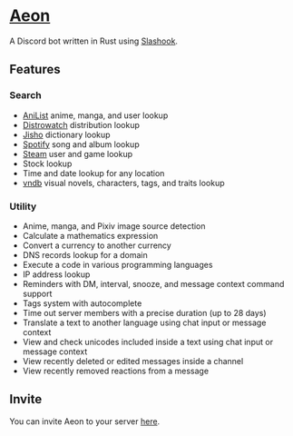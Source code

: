 # [Aeon](https://aeon.js.org/)

A Discord bot written in Rust using [Slashook](https://github.com/tonkku107/slashook).

## Features

### Search

-   [AniList](https://anilist.co/) anime, manga, and user lookup
-   [Distrowatch](https://distrowatch.com/) distribution lookup
-   [Jisho](https://jisho.org/) dictionary lookup
-   [Spotify](https://open.spotify.com/) song and album lookup
-   [Steam](https://steamcommunity.com/) user and game lookup
-   Stock lookup
-   Time and date lookup for any location
-   [vndb](https://vndb.org/) visual novels, characters, tags, and traits lookup

### Utility

-   Anime, manga, and Pixiv image source detection
-   Calculate a mathematics expression
-   Convert a currency to another currency
-   DNS records lookup for a domain
-   Execute a code in various programming languages
-   IP address lookup
-   Reminders with DM, interval, snooze, and message context command support
-   Tags system with autocomplete
-   Time out server members with a precise duration (up to 28 days)
-   Translate a text to another language using chat input or message context
-   View and check unicodes included inside a text using chat input or message context
-   View recently deleted or edited messages inside a channel
-   View recently removed reactions from a message

## Invite

You can invite Aeon to your server [here](https://aeon.js.org/invite).

